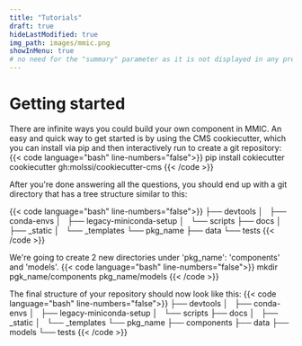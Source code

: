 ```yaml
---
title: "Tutorials"
draft: true
hideLastModified: true
img_path: images/mmic.png
showInMenu: true
# no need for the "summary" parameter as it is not displayed in any previews
---
```



# Getting started
There are infinite ways you could build your own component in MMIC. An easy and quick way to get started is by using
the CMS cookiecutter, which you can install via pip and then interactively run to create a git repository:
{{< code language="bash" line-numbers="false">}}
pip install cokiecutter
cookiecutter gh:molssi/cookiecutter-cms
{{< /code >}}

After you're done answering all the questions, you should end up with a git directory that has a tree structure similar to this:

{{< code language="bash" line-numbers="false">}}
├── devtools
│   ├── conda-envs
│   ├── legacy-miniconda-setup
│   └── scripts
├── docs
│   ├── _static
│   └── _templates
└── pkg_name
    ├── data
    └── tests
{{< /code >}}

We're going to create 2 new directories under 'pkg_name': 'components' and 'models'.
{{< code language="bash" line-numbers="false">}}
mkdir pgk_name/components pkg_name/models
{{< /code >}}

The final structure of your repository should now look like this:
{{< code language="bash" line-numbers="false">}}
├── devtools
│   ├── conda-envs
│   ├── legacy-miniconda-setup
│   └── scripts
├── docs
│   ├── _static
│   └── _templates
└── pkg_name
    ├── components
    ├── data
    ├── models
    └── tests
{{< /code >}}
